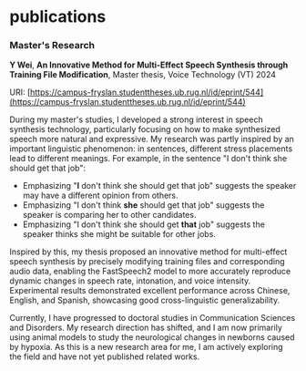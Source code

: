 # publications

### Master's Research

**Y Wei**, **An Innovative Method for Multi-Effect Speech Synthesis through Training File Modification**, Master thesis, Voice Technology (VT) 2024

URI: [https://campus-fryslan.studenttheses.ub.rug.nl/id/eprint/544](https://campus-fryslan.studenttheses.ub.rug.nl/id/eprint/544)

During my master's studies, I developed a strong interest in speech synthesis technology, particularly focusing on how to make synthesized speech more natural and expressive. My research was partly inspired by an important linguistic phenomenon: in sentences, different stress placements lead to different meanings. For example, in the sentence "I don't think she should get that job":

- Emphasizing "**I** don't think she should get that job" suggests the speaker may have a different opinion from others.
- Emphasizing "I don't think **she** should get that job" suggests the speaker is comparing her to other candidates.
- Emphasizing "I don't think she should get **that** job" suggests the speaker thinks she might be suitable for other jobs.

Inspired by this, my thesis proposed an innovative method for multi-effect speech synthesis by precisely modifying training files and corresponding audio data, enabling the FastSpeech2 model to more accurately reproduce dynamic changes in speech rate, intonation, and voice intensity. Experimental results demonstrated excellent performance across Chinese, English, and Spanish, showcasing good cross-linguistic generalizability.

Currently, I have progressed to doctoral studies in Communication Sciences and Disorders. My research direction has shifted, and I am now primarily using animal models to study the neurological changes in newborns caused by hypoxia. As this is a new research area for me, I am actively exploring the field and have not yet published related works.